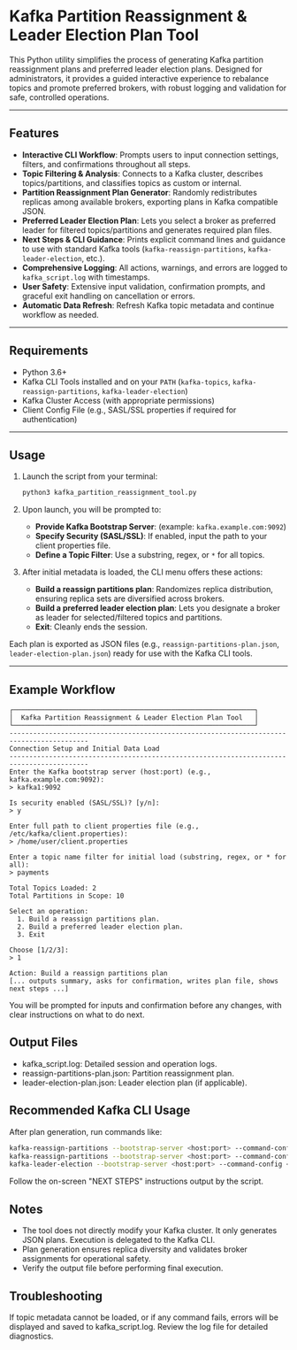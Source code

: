 # Kafka Partition Reassignment & Leader Election Plan Tool

This Python utility simplifies the process of generating Kafka partition reassignment plans and preferred leader election plans. Designed for administrators, it provides a guided interactive experience to rebalance topics and promote preferred brokers, with robust logging and validation for safe, controlled operations.

---
## Features

* **Interactive CLI Workflow**: Prompts users to input connection settings, filters, and confirmations throughout all steps.
* **Topic Filtering & Analysis**: Connects to a Kafka cluster, describes topics/partitions, and classifies topics as custom or internal.
* **Partition Reassignment Plan Generator**: Randomly redistributes replicas among available brokers, exporting plans in Kafka compatible JSON.
* **Preferred Leader Election Plan**: Lets you select a broker as preferred leader for filtered topics/partitions and generates required plan files.
* **Next Steps & CLI Guidance**: Prints explicit command lines and guidance to use with standard Kafka tools (`kafka-reassign-partitions`, `kafka-leader-election`, etc.).
* **Comprehensive Logging**: All actions, warnings, and errors are logged to `kafka_script.log` with timestamps.
* **User Safety**: Extensive input validation, confirmation prompts, and graceful exit handling on cancellation or errors.
* **Automatic Data Refresh**: Refresh Kafka topic metadata and continue workflow as needed.

---
## Requirements

* Python 3.6+
* Kafka CLI Tools installed and on your `PATH` (`kafka-topics`, `kafka-reassign-partitions`, `kafka-leader-election`)
* Kafka Cluster Access (with appropriate permissions)
* Client Config File (e.g., SASL/SSL properties if required for authentication)

---
## Usage

1.  Launch the script from your terminal:
    ```bash
    python3 kafka_partition_reassignment_tool.py
    ```

2.  Upon launch, you will be prompted to:
    * **Provide Kafka Bootstrap Server**: (example: `kafka.example.com:9092`)
    * **Specify Security (SASL/SSL)**: If enabled, input the path to your client properties file.
    * **Define a Topic Filter**: Use a substring, regex, or `*` for all topics.

3.  After initial metadata is loaded, the CLI menu offers these actions:

    * **Build a reassign partitions plan**: Randomizes replica distribution, ensuring replica sets are diversified across brokers.
    * **Build a preferred leader election plan**: Lets you designate a broker as leader for selected/filtered topics and partitions.
    * **Exit**: Cleanly ends the session.

Each plan is exported as JSON files (e.g., `reassign-partitions-plan.json`, `leader-election-plan.json`) ready for use with the Kafka CLI tools.

---
## Example Workflow

```text
┌─────────────────────────────────────────────────────────────┐
│  Kafka Partition Reassignment & Leader Election Plan Tool   │
└─────────────────────────────────────────────────────────────┘
------------------------------------------------------------------------------------------
Connection Setup and Initial Data Load
------------------------------------------------------------------------------------------
Enter the Kafka bootstrap server (host:port) (e.g., kafka.example.com:9092):
> kafka1:9092

Is security enabled (SASL/SSL)? [y/n]:
> y

Enter full path to client properties file (e.g., /etc/kafka/client.properties):
> /home/user/client.properties

Enter a topic name filter for initial load (substring, regex, or * for all):
> payments

Total Topics Loaded: 2
Total Partitions in Scope: 10

Select an operation:
  1. Build a reassign partitions plan.
  2. Build a preferred leader election plan.
  3. Exit

Choose [1/2/3]:
> 1

Action: Build a reassign partitions plan
[... outputs summary, asks for confirmation, writes plan file, shows next steps ...]
```
You will be prompted for inputs and confirmation before any changes, with clear instructions on what to do next.

## Output Files
* kafka_script.log: Detailed session and operation logs.
* reassign-partitions-plan.json: Partition reassignment plan.
* leader-election-plan.json: Leader election plan (if applicable).

## Recommended Kafka CLI Usage
After plan generation, run commands like:
```bash
kafka-reassign-partitions --bootstrap-server <host:port> --command-config <client.properties> --reassignment-json-file reassign-partitions-plan.json --execute
kafka-reassign-partitions --bootstrap-server <host:port> --command-config <client.properties> --reassignment-json-file reassign-partitions-plan.json --verify
kafka-leader-election --bootstrap-server <host:port> --command-config <client.properties> --path-to-json-file leader-election-plan.json --election-type preferred
```
Follow the on-screen "NEXT STEPS" instructions output by the script.

## Notes
* The tool does not directly modify your Kafka cluster. It only generates JSON plans. Execution is delegated to the Kafka CLI.
* Plan generation ensures replica diversity and validates broker assignments for operational safety.
* Verify the output file before performing final execution.

## Troubleshooting
If topic metadata cannot be loaded, or if any command fails, errors will be displayed and saved to kafka_script.log. Review the log file for detailed diagnostics.
